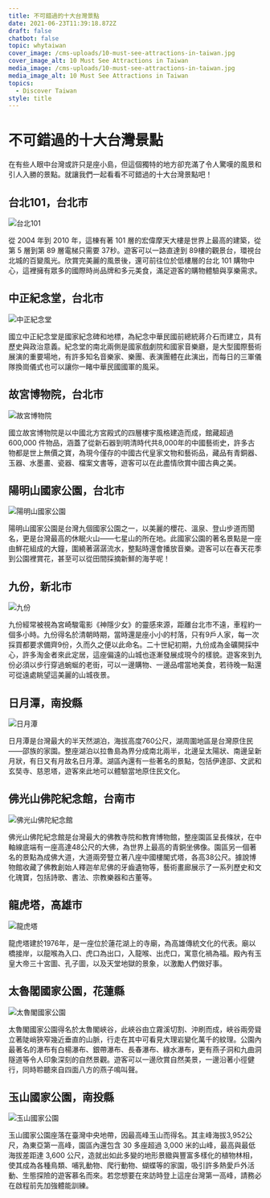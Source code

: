 ```yaml
---
title: 不可錯過的十大台灣景點
date: 2021-06-23T11:39:18.872Z
draft: false
chatbot: false
topic: whytaiwan
cover_image: /cms-uploads/10-must-see-attractions-in-taiwan.jpg
cover_image_alt: 10 Must See Attractions in Taiwan
media_image: /cms-uploads/10-must-see-attractions-in-taiwan.jpg
media_image_alt: 10 Must See Attractions in Taiwan
topics:
  - Discover Taiwan
style: title
---
```

# 不可錯過的十大台灣景點

在有些人眼中台灣或許只是座小島，但這個獨特的地方卻充滿了令人驚嘆的風景和引人入勝的景點。就讓我們一起看看不可錯過的十大台灣景點吧！

## 台北101，台北市

![台北101](/cms-uploads/taipei-101.jpg "台北101")

從 2004 年到 2010 年，這棟有著 101 層的宏偉摩天大樓是世界上最高的建築，從第 5 層到第 89 層電梯只需要 37秒。遊客可以一路直達到 89樓的觀景台，環視台北城的百變風光。欣賞完美麗的風景後，還可前往位於低樓層的台北 101 購物中心，這裡擁有眾多的國際時尚品牌和多元美食，滿足遊客的購物體驗與享樂需求。

## 中正紀念堂，台北市

![中正紀念堂](/cms-uploads/national-chiang-kai-shek-memorial-hall.jpg "中正紀念堂")

國立中正紀念堂是國家紀念碑和地標，為紀念中華民國前總統蔣介石而建立，具有歷史與政治意義。紀念堂的南北兩側是國家戲劇院和國家音樂廳，是大型國際藝術展演的重要場地，有許多知名音樂家、樂團、表演團體在此演出，而每日的三軍儀隊換崗儀式也可以讓你一睹中華民國國軍的風采。

## 故宮博物院，台北市

![故宮博物院](/cms-uploads/national-palace-museum.jpg "故宮博物院")

國立故宮博物院是以中國北方宮殿式的四層樓宇風格建造而成，館藏超過 600,000 件物品，涵蓋了從新石器到明清時代共8,000年的中國藝術史，許多古物都是世上無價之寶，為現今僅存的中國古代皇家文物和藝術品，藏品有青銅器、玉器、水墨畫、瓷器、檔案文書等，遊客可以在此盡情欣賞中國古典之美。

## 陽明山國家公園，台北市

![陽明山國家公園](/cms-uploads/yangmingshan-national-park.png "陽明山國家公園")

陽明山國家公園是台灣九個國家公園之一，以美麗的櫻花、溫泉、登山步道而聞名，更是台灣最高的休眠火山——七星山的所在地。此國家公園的著名景點是一座由鮮花組成的大鐘，圍繞著潺潺流水，整點時還會播放音樂。遊客可以在春天花季到公園裡賞花，甚至可以從田間採摘新鮮的海芋呢！

## 九份，新北市

![九份](/cms-uploads/jiufen.jpg "九份")

九份經常被視為宮崎駿電影《神隱少女》的靈感來源，距離台北市不遠，車程約一個多小時。九份得名於清朝時期，當時還是座小小的村落，只有9戶人家，每一次採買都要求備齊9份，久而久之便以此命名。二十世紀初期，九份成為金礦開採中心，許多淘金者來此定居，這座偏遠的山城也逐漸發展成現今的樣貌。遊客來到九份必須以步行穿過蜿蜒的老街，可以一邊購物、一邊品嚐當地美食，若待晚一點還可從遠處眺望這美麗的山城夜景。

## 日月潭，南投縣

![日月潭](/cms-uploads/sun-moon-lake.jpg "日月潭")

日月潭是台灣最大的半天然湖泊，海拔高度760公尺，湖周圍地區是台灣原住民——邵族的家園。整座湖泊以拉魯島為界分成南北兩半，北邊呈太陽狀、南邊呈新月狀，有日又有月故名日月潭。湖區內還有一些著名的景點，包括伊達邵、文武和玄奘寺、慈恩塔，遊客來此地可以體驗當地原住民文化。

## 佛光山佛陀紀念館，台南市

![佛光山佛陀紀念館](/cms-uploads/fo-guang-shan-buddha-museum.jpg "佛光山佛陀紀念館")

佛光山佛陀紀念館是台灣最大的佛教寺院和教育博物館，整座園區呈長條狀，在中軸線底端有一座高達48公尺的大佛，為世界上最高的青銅坐佛像。園區另一個著名的景點為成佛大道，大道兩旁豎立著八座中國樓閣式塔，各高38公尺。據說博物館收藏了佛教創始人釋迦牟尼佛的牙齒遺物等，藝術畫廊展示了一系列歷史和文化瑰寶，包括詩歌、書法、宗教樂器和古董等。

## 龍虎塔，高雄市

![龍虎塔](/cms-uploads/dragon-and-tiger-pagodas.jpg "龍虎塔")

龍虎塔建於1976年，是一座位於蓮花湖上的寺廟，為高雄傳統文化的代表。廟以橋接岸，以龍喉為入口、虎口為出口，入龍喉、出虎口，寓意化禍為福。殿內有玉皇大帝三十宮圖、孔子圖，以及天堂地獄的景象，以激勵人們做好事。

## 太魯閣國家公園，花蓮縣

![太魯閣國家公園](/cms-uploads/taroko-national-park.jpg "太魯閣國家公園")

太魯閣國家公園得名於太魯閣峽谷，此峽谷由立霧溪切割、沖刷而成，峽谷兩旁聳立著陡峭狹窄幾近垂直的山脈，行走在其中可看見大理岩變化萬千的紋理。公園內最著名的瀑布有白楊瀑布、銀帶瀑布、長春瀑布、綠水瀑布，更有燕子洞和九曲洞隧道等令人印象深刻的自然景觀。遊客可以一邊欣賞自然美景，一邊沿著小徑健行，同時聆聽來自四面八方的燕子鳴叫聲。

## 玉山國家公園，南投縣

![玉山國家公園](/cms-uploads/yushan-national-park.jpg "玉山國家公園")

玉山國家公園座落在臺灣中央地帶，因最高峰玉山而得名。其主峰海拔3,952公尺，為東亞第一高峰，園區內還包含 30 多座超過 3,000 米的山峰，最高與最低海拔差距達 3,600 公尺，造就出如此多變的地形景緻與豐富多樣化的植物林相，使其成為各種鳥類、哺乳動物、爬行動物、蝴蝶等的家園，吸引許多熱愛戶外活動、生態探險的遊客慕名而來。若您想要在來訪時登上這座台灣第一高峰，請務必在啟程前先加強體能訓練。